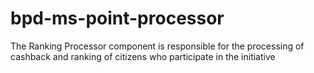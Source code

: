 # bpd-ms-point-processor
The Ranking Processor component is responsible for the processing of cashback and ranking of citizens who participate in the initiative
